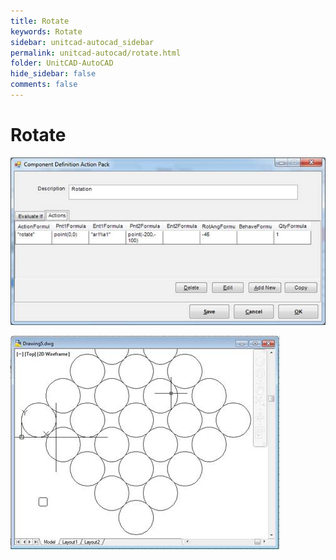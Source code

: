 ```yaml
---
title: Rotate
keywords: Rotate
sidebar: unitcad-autocad_sidebar
permalink: unitcad-autocad/rotate.html
folder: UnitCAD-AutoCAD
hide_sidebar: false
comments: false
---
```

# Rotate


![](/images/rotate-comp-def.jpg)

![](/images/rotate-drawing5.jpg)
